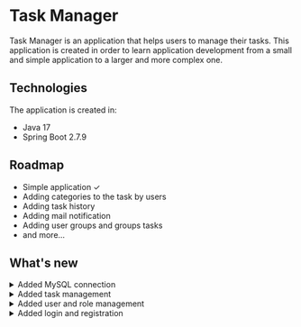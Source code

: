 # Task Manager
Task Manager is an application that helps users to manage their tasks. 
This application is created in order to learn application development from a small and simple application
to a larger and more complex one.

## Technologies
The application is created in:
* Java 17
* Spring Boot 2.7.9

## Roadmap
* Simple application &check;
* Adding categories to the task by users
* Adding task history
* Adding mail notification
* Adding user groups and groups tasks
* and more...

## What's new

<details>
<summary>Added MySQL connection</summary>
<br>
The most important news:
<li>Application connects to a MySQL database</li>
<li>Database is managed by Liquibase changelogs</li>
<br>
</details>

<details>
<summary>Added task management</summary>
<br>
The most important news:
<li>Users can manage their tasks</li>
<br>
</details>

<details>
<summary>Added user and role management</summary>
<br>
The most important news:
<ul>
    <li>User management</li>
    <ul>
        <li>Users can manage their accounts </li>
        <li>Administrator can modify users roles</li>
        <li>Administrator can create new user accounts</li>
    </ul>
    <li>Role management</li>
    <ul>
        <li>Administrator can manage the roles</li>
    </ul>
</ul>
<br>
</details>

<details>
<summary>Added login and registration </summary>
<br>
The most important news:
<li>Added JSON Web Token authorization</li>
<li>The user can now login and register in the app by email and password</li>
</details>